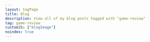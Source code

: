 ```yaml
---
layout: tagPage
title: Blog
description: View all of my blog posts tagged with "game-review"
tag: game-review
customJS: ["blogImage"]
noindex: true
---
```


